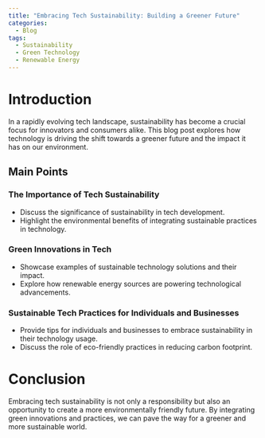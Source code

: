 ```yaml
---
title: "Embracing Tech Sustainability: Building a Greener Future"
categories:
  - Blog
tags:
  - Sustainability
  - Green Technology
  - Renewable Energy
---
```


# Introduction
In a rapidly evolving tech landscape, sustainability has become a crucial focus for innovators and consumers alike. This blog post explores how technology is driving the shift towards a greener future and the impact it has on our environment.

## Main Points
### The Importance of Tech Sustainability
- Discuss the significance of sustainability in tech development.
- Highlight the environmental benefits of integrating sustainable practices in technology.

### Green Innovations in Tech
- Showcase examples of sustainable technology solutions and their impact.
- Explore how renewable energy sources are powering technological advancements.

### Sustainable Tech Practices for Individuals and Businesses
- Provide tips for individuals and businesses to embrace sustainability in their technology usage.
- Discuss the role of eco-friendly practices in reducing carbon footprint.

# Conclusion
Embracing tech sustainability is not only a responsibility but also an opportunity to create a more environmentally friendly future. By integrating green innovations and practices, we can pave the way for a greener and more sustainable world.